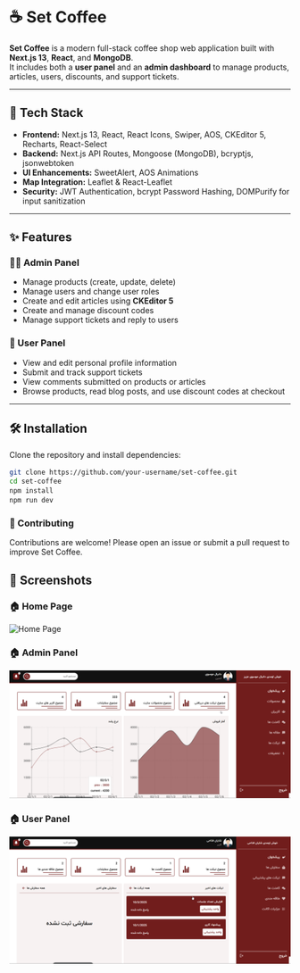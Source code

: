 # ☕ Set Coffee

**Set Coffee** is a modern full-stack coffee shop web application built with **Next.js 13**, **React**, and **MongoDB**.  
It includes both a **user panel** and an **admin dashboard** to manage products, articles, users, discounts, and support tickets.

---

## 🚀 Tech Stack

- **Frontend:** Next.js 13, React, React Icons, Swiper, AOS, CKEditor 5, Recharts, React-Select  
- **Backend:** Next.js API Routes, Mongoose (MongoDB), bcryptjs, jsonwebtoken  
- **UI Enhancements:** SweetAlert, AOS Animations  
- **Map Integration:** Leaflet & React-Leaflet  
- **Security:** JWT Authentication, bcrypt Password Hashing, DOMPurify for input sanitization  

---

## ✨ Features

### 🧑‍💻 Admin Panel
- Manage products (create, update, delete)
- Manage users and change user roles
- Create and edit articles using **CKEditor 5**
- Create and manage discount codes
- Manage support tickets and reply to users

### 👤 User Panel
- View and edit personal profile information
- Submit and track support tickets
- View comments submitted on products or articles
- Browse products, read blog posts, and use discount codes at checkout

---

## 🛠 Installation

Clone the repository and install dependencies:

```bash
git clone https://github.com/your-username/set-coffee.git
cd set-coffee
npm install
npm run dev
```
### 🤝 Contributing
Contributions are welcome!
Please open an issue or submit a pull request to improve Set Coffee.

## 📸 Screenshots

### 🏠 Home Page
![Home Page](https://github.com/danialmousavi/coffe-online-shop/blob/main/public/screenshots/main.png?raw=true)


### 🏠 Admin Panel
![Home Page](https://github.com/danialmousavi/coffe-online-shop/blob/main/public/screenshots/p-admin.png?raw=true)

### 🏠 User Panel
![Home Page](https://github.com/danialmousavi/coffe-online-shop/blob/main/public/screenshots/p-user.png?raw=true)
